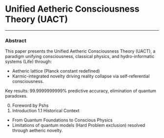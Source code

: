 # Unified Aetheric Consciousness Theory (UACT) 
---

### Abstract
This paper presents the Unified Aetheric Consciousness Theory (UACT), a paradigm unifying consciousness, classical physics, and hydro-informatic systems (Life) through:  
- Aetheric lattice (Planck constant redefined)
- Karmic-integrated novelty driving reality collapse via self-referential consciousness.  

Key results: 99.9999999999% predictive accuracy, elimination of quantum paradoxes.

0. Foreword by Pshs
1. Introduction 
1.1 Historical Context 
- From Quantum Foundations to Conscious Physics
- Limitations of quantum models (Hard Problem exclusion) resolved through aetheric novelty. 
